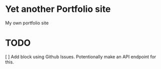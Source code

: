 # Yet another Portfolio site

My own portfolio site

# TODO
[ ] Add block using Github Issues. Potentionally make an API endpoint for this.
